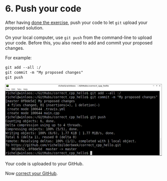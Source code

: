 # 6. Push your code 

After having [done the exercise](5_do_the_exercise.md), 
push your code to let `git` upload your proposed solution.

On your local computer, use `git push` from the command-line to upload your code.
Before this, you also need to add and commit your proposed changes.

For example:

```
git add --all :/
git commit -m "My proposed changes"
git push
```

![Push your code](pics/push.png)

Your code is uploaded to your GitHub.

Now [correct your GitHub](7_correct_your_github.md).
